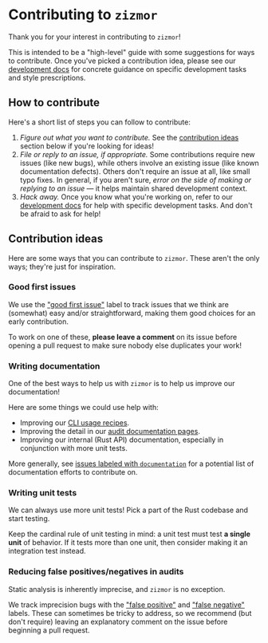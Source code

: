 # Contributing to `zizmor`

Thank you for your interest in contributing to `zizmor`!

This is intended to be a "high-level" guide with some suggestions
for ways to contribute. Once you've picked a contribution idea,
please see our [development docs]
for concrete guidance on specific development tasks and style prescriptions.

## How to contribute

Here's a short list of steps you can follow to contribute:

1. *Figure out what you want to contribute.* See the
   [contribution ideas](#contribution-ideas) section below if you're looking
   for ideas!
2. *File or reply to an issue, if appropriate.* Some contributions require
   new issues (like new bugs), while others involve an existing issue
   (like known documentation defects). Others don't require an issue at all,
   like small typo fixes. In general, if you aren't sure, *error on the side
   of making or replying to an issue* &mdash; it helps maintain shared
   development context.
3. *Hack away.* Once you know what you're working on, refer to our
   [development docs] for help with specific development tasks. And don't be
   afraid to ask for help!

## Contribution ideas

Here are some ways that you can contribute to `zizmor`. These aren't the only
ways; they're just for inspiration.

### Good first issues

We use the ["good first issue"] label to track issues that we think are
(somewhat) easy and/or straightforward, making them good choices for an
early contribution.

To work on one of these, **please leave a comment** on its issue before opening
a pull request to make sure nobody else duplicates your work!

["good first issue"]: https://github.com/woodruffw/zizmor/issues?q=is%3Aissue+is%3Aopen+label%3A%22good+first+issue%22

### Writing documentation

One of the best ways to help us with `zizmor` is to help us improve our
documentation!

Here are some things we could use help with:

* Improving our [CLI usage recipes](https://woodruffw.github.io/zizmor/usage/).
* Improving the detail in our
  [audit documentation pages](https://woodruffw.github.io/zizmor/audits/).
* Improving our internal (Rust API) documentation, especially in conjunction
  with more unit tests.

More generally, see [issues labeled with `documentation`] for a potential
list of documentation efforts to contribute on.

[issues labeled with `documentation`]: https://github.com/woodruffw/zizmor/issues?q=is%3Aissue+is%3Aopen+label%3Adocumentation

### Writing unit tests

We can always use more unit tests! Pick a part of the Rust codebase and
start testing.

Keep the cardinal rule of unit testing in mind: a unit test must test
**a single unit** of behavior. If it tests more than one unit, then
consider making it an integration test instead.

### Reducing false positives/negatives in audits

Static analysis is inherently imprecise, and `zizmor` is no exception.

We track imprecision bugs with the ["false positive"] and ["false negative"]
labels. These can sometimes be tricky to address, so we recommend
(but don't require) leaving an explanatory comment on the issue before
beginning a pull request.

["false positive"]: https://github.com/woodruffw/zizmor/issues?q=is%3Aopen+label%3Afalse-positive

["false negative"]: https://github.com/woodruffw/zizmor/issues?q=is%3Aopen+label%3Afalse-negative

[development docs]: https://woodruffw.github.io/zizmor/development/

